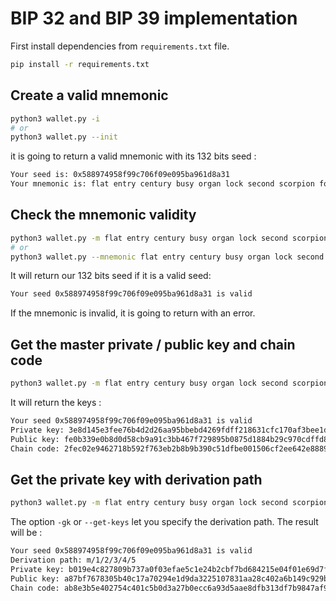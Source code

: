 # BIP 32 and BIP 39 implementation

First install dependencies from `requirements.txt` file.

```bash
pip install -r requirements.txt
```

## Create a valid mnemonic

```bash
python3 wallet.py -i
# or
python3 wallet.py --init
```

it is going to return a valid mnemonic with its 132 bits seed :

```bash
Your seed is: 0x588974958f99c706f09e095ba961d8a31
Your mnemonic is: flat entry century busy organ lock second scorpion forum enrich involve economy
```

## Check the mnemonic validity

```bash
python3 wallet.py -m flat entry century busy organ lock second scorpion forum enrich involve economy
# or
python3 wallet.py --mnemonic flat entry century busy organ lock second scorpion forum enrich involve economy
```

It will return our 132 bits seed if it is a valid seed:

```bash
Your seed 0x588974958f99c706f09e095ba961d8a31 is valid
```

If the mnemonic is invalid, it is going to return with an error.

## Get the master private / public key and chain code

```bash
python3 wallet.py -m flat entry century busy organ lock second scorpion forum enrich involve economy --master-keys
```

It will return the keys :

```bash
Your seed 0x588974958f99c706f09e095ba961d8a31 is valid
Private key: 3e8d145e3fee76b4d2d26aa95bbebd4269fdff218631cfc170af3bee1d2976bd
Public key: fe0b339e0b8d0d58cb9a91c3bb467f729895b0875d1884b29c970cdffd889e1b9ff2773c0457d15b97d887a6dd38b2cfe4044e4d3686ae03fda06015dec6f8b4
Chain code: 2fec02e9462718b592f763eb2b8b9b390c51dfbe001506cf2ee642e888939e3d
```

## Get the private key with derivation path

```bash
python3 wallet.py -m flat entry century busy organ lock second scorpion forum enrich involve economy -gk m/1/2/3/4/5
```

The option `-gk` or `--get-keys` let you specify the derivation path. The result will be :

```bash
Your seed 0x588974958f99c706f09e095ba961d8a31 is valid
Derivation path: m/1/2/3/4/5
Private key: b019e4c827809b737a0f03efae5c1e24b2cbf7bd684215e04f01e69d7fa5a54c
Public key: a87bf7678305b40c17a70294e1d9da3225107831aa28c402a6b149c929b7355287bac80d20afc61868dcd012a1bb88f47d48b14d8d6dfa6a948f5b69ef8746f4
Chain code: ab8e3b5e402754c401c5b0d3a27b0ecc6a93d5aae8dfb313df7b9847af9c3892
```
